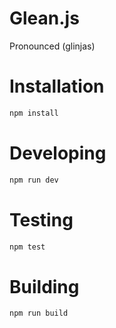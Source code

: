 # Glean.js

Pronounced (glinjas)

# Installation

```bash
npm install
```

# Developing

```bash
npm run dev
```

# Testing

```bash
npm test
```

# Building

```bash
npm run build
```
